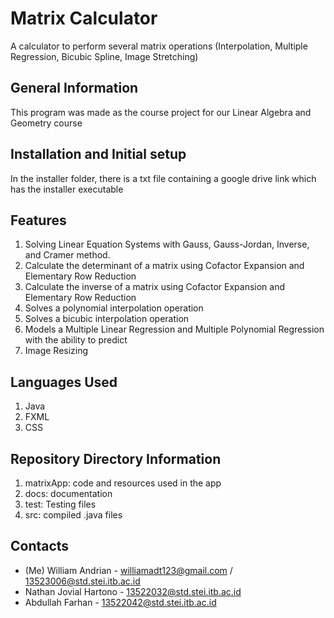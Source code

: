 # Matrix Calculator
A calculator to perform several matrix operations (Interpolation, Multiple Regression, Bicubic Spline, Image Stretching)

## General Information
This program was made as the course project for our Linear Algebra and Geometry course

## Installation and Initial setup

In the installer folder, there is a txt file containing a google drive link which has the installer executable


## Features
1. Solving Linear Equation Systems with Gauss, Gauss-Jordan, Inverse, and Cramer method.
2. Calculate the determinant of a matrix using Cofactor Expansion and Elementary Row Reduction
3. Calculate the inverse of a matrix using Cofactor Expansion and Elementary Row Reduction
4. Solves a polynomial interpolation operation
5. Solves a bicubic interpolation operation
6. Models a Multiple Linear Regression and Multiple Polynomial Regression with the ability to predict
7. Image Resizing

## Languages Used
1. Java
2. FXML
3. CSS
## Repository Directory Information
1. matrixApp: code and resources used in the app
2. docs: documentation
3. test: Testing files
4. src: compiled .java files
##  Contacts
+ (Me) William Andrian - williamadt123@gmail.com / 13523006@std.stei.itb.ac.id
+ Nathan Jovial Hartono - 13522032@std.stei.itb.ac.id
+ Abdullah Farhan - 13522042@std.stei.itb.ac.id 
